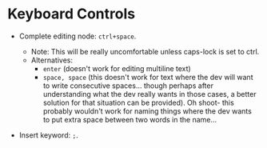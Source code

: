 # Keyboard Controls

- Complete editing node: `ctrl+space`.
  - Note: This will be really uncomfortable unless caps-lock is set to ctrl.
  - Alternatives:
    - `enter` (doesn't work for editing multiline text)
    - `space, space` (this doesn't work for text where the dev will want to write consecutive spaces... though perhaps after understanding what the dev really wants in those cases, a better solution for that situation can be provided). Oh shoot- this probably wouldn't work for naming things where the dev wants to put extra space between two words in the name...

- Insert keyword: `;`.